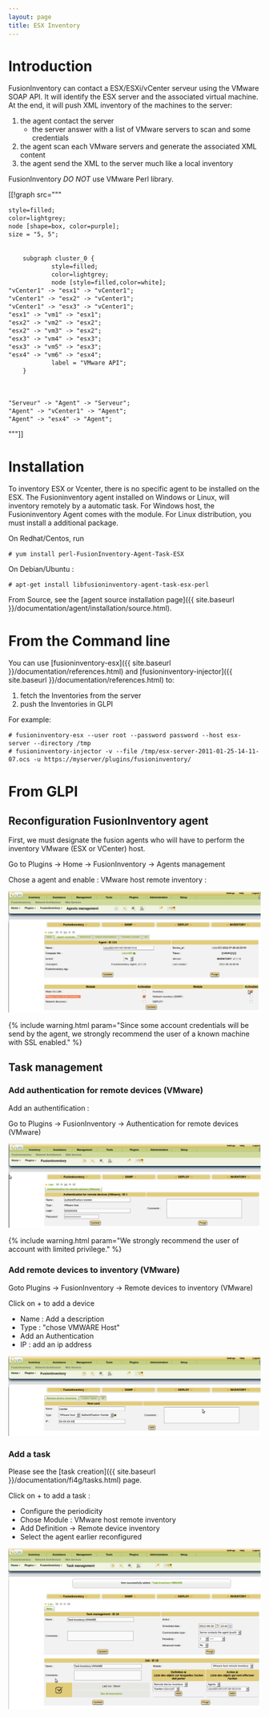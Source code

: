 ```yaml
---
layout: page
title: ESX Inventory
---
```


# Introduction

FusionInventory can contact a ESX/ESXi/vCenter serveur using the VMware SOAP API.
It will identify the ESX server and the associated virtual machine. At the
end, it will push XML inventory of the machines to the server:

1. the agent contact the server
    * the server answer with a list of VMware servers to scan and some credentials
2. the agent scan each VMware servers and generate the associated XML content
3. the agent send the XML to the server much like a local inventory

FusionInventory *DO NOT* use VMware Perl library.


[[!graph  src="""

    style=filled;
    color=lightgrey;
    node [shape=box, color=purple];
    size = "5, 5";


        subgraph cluster_0 {
                style=filled;
                color=lightgrey;
                node [style=filled,color=white];
    "vCenter1" -> "esx1" -> "vCenter1";
    "vCenter1" -> "esx2" -> "vCenter1";
    "vCenter1" -> "esx3" -> "vCenter1";
    "esx1" -> "vm1" -> "esx1";
    "esx2" -> "vm2" -> "esx2";
    "esx2" -> "vm3" -> "esx2";
    "esx3" -> "vm4" -> "esx3";
    "esx3" -> "vm5" -> "esx3";
    "esx4" -> "vm6" -> "esx4";
                label = "VMware API";
        }



    "Serveur" -> "Agent" -> "Serveur";
    "Agent" -> "vCenter1" -> "Agent";
    "Agent" -> "esx4" -> "Agent";

"""]]

# Installation
To inventory ESX or Vcenter, there is no specific agent to be installed on the ESX. The Fusioninventory agent installed on Windows or Linux, will inventory remotely by a automatic task.
For Windows host, the Fusioninventory Agent comes with the module. For Linux distribution, you must install a additional package.

On Redhat/Centos, run 

    # yum install perl-FusionInventory-Agent-Task-ESX

On Debian/Ubuntu :

    # apt-get install libfusioninventory-agent-task-esx-perl

From Source, see the [agent source installation page]({{ site.baseurl }}/documentation/agent/installation/source.html).

# From the Command line

You can use [fusioninventory-esx]({{ site.baseurl }}/documentation/references.html) and [fusioninventory-injector]({{ site.baseurl }}/documentation/references.html) to:

1. fetch the Inventories from the server
2. push the Inventories in GLPI

For example:

    # fusioninventory-esx --user root --password password --host esx-server --directory /tmp
    # fusioninventory-injector -v --file /tmp/esx-server-2011-01-25-14-11-07.ocs -u https://myserver/plugins/fusioninventory/

# From GLPI

##  Reconfiguration FusionInventory agent

First, we must designate the fusion agents who will have to perform the inventory VMware (ESX or VCenter) host.

Go to Plugins → Home → FusionInventory → Agents management

Chose a agent and enable : VMware host remote inventory :

![](esxinventory/01_inventory-ESX.png)

{% include warning.html param="Since some account credentials will be send by the agent, we strongly recommend the user of a known machine with SSL enabled." %}

## Task management

### Add authentication for remote devices (VMware)

Add an authentification : 

Go to Plugins  → FusionInventory → Authentication for remote devices (VMware)

![](esxinventory/02_authentification_vcenter.png)

{% include warning.html param="We strongly recommend the user of account with limited privilege." %}

### Add remote devices to inventory (VMware)

Goto  Plugins → FusionInventory → Remote devices to inventory (VMware)

Click on + to add a device 

* Name : Add a description
* Type : "chose VMWARE Host"
* Add an Authentication
* IP : add an ip address

![](esxinventory/03_vmware_devices.png)

### Add a task 

Please see the [task creation]({{ site.baseurl }}/documentation/fi4g/tasks.html) page.

Click on + to add a task :

* Configure the periodicity
* Chose Module : VMware host remote inventory
* Add Definition → Remote device inventory
* Select the agent earlier reconfigured 

![](esxinventory/04_vmware_task.png)


